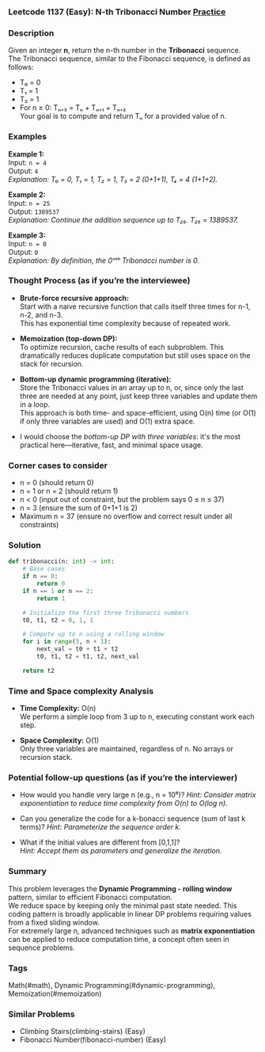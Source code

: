 ### Leetcode 1137 (Easy): N-th Tribonacci Number [Practice](https://leetcode.com/problems/n-th-tribonacci-number)

### Description  
Given an integer **n**, return the n-th number in the **Tribonacci** sequence.  
The Tribonacci sequence, similar to the Fibonacci sequence, is defined as follows:  
- T₀ = 0  
- T₁ = 1  
- T₂ = 1  
- For n ≥ 0: Tₙ₊₃ = Tₙ + Tₙ₊₁ + Tₙ₊₂  
Your goal is to compute and return Tₙ for a provided value of n.

### Examples  

**Example 1:**  
Input: `n = 4`  
Output: `4`  
*Explanation: T₀ = 0, T₁ = 1, T₂ = 1, T₃ = 2 (0+1+1), T₄ = 4 (1+1+2).*

**Example 2:**  
Input: `n = 25`  
Output: `1389537`  
*Explanation: Continue the addition sequence up to T₂₅. T₂₅ = 1389537.*

**Example 3:**  
Input: `n = 0`  
Output: `0`  
*Explanation: By definition, the 0ⁿᵗʰ Tribonacci number is 0.*

### Thought Process (as if you’re the interviewee)  

- **Brute-force recursive approach:**  
  Start with a naive recursive function that calls itself three times for n-1, n-2, and n-3.  
  This has exponential time complexity because of repeated work.

- **Memoization (top-down DP):**  
  To optimize recursion, cache results of each subproblem. This dramatically reduces duplicate computation but still uses space on the stack for recursion.

- **Bottom-up dynamic programming (iterative):**  
  Store the Tribonacci values in an array up to n, or, since only the last three are needed at any point, just keep three variables and update them in a loop.  
  This approach is both time- and space-efficient, using O(n) time (or O(1) if only three variables are used) and O(1) extra space.

- I would choose the *bottom-up DP with three variables*: it's the most practical here—iterative, fast, and minimal space usage.

### Corner cases to consider  
- n = 0 (should return 0)  
- n = 1 or n = 2 (should return 1)  
- n < 0 (input out of constraint, but the problem says 0 ≤ n ≤ 37)  
- n = 3 (ensure the sum of 0+1+1 is 2)  
- Maximum n = 37 (ensure no overflow and correct result under all constraints)

### Solution

```python
def tribonacci(n: int) -> int:
    # Base cases
    if n == 0:
        return 0
    if n == 1 or n == 2:
        return 1

    # Initialize the first three Tribonacci numbers
    t0, t1, t2 = 0, 1, 1

    # Compute up to n using a rolling window
    for i in range(3, n + 1):
        next_val = t0 + t1 + t2
        t0, t1, t2 = t1, t2, next_val

    return t2
```

### Time and Space complexity Analysis  

- **Time Complexity:** O(n)  
  We perform a simple loop from 3 up to n, executing constant work each step.

- **Space Complexity:** O(1)  
  Only three variables are maintained, regardless of n. No arrays or recursion stack.

### Potential follow-up questions (as if you’re the interviewer)  

- How would you handle very large n (e.g., n = 10⁶)?
  *Hint: Consider matrix exponentiation to reduce time complexity from O(n) to O(log n).*

- Can you generalize the code for a k-bonacci sequence (sum of last k terms)?
  *Hint: Parameterize the sequence order k.*

- What if the initial values are different from [0,1,1]?  
  *Hint: Accept them as parameters and generalize the iteration.*

### Summary
This problem leverages the **Dynamic Programming - rolling window** pattern, similar to efficient Fibonacci computation.  
We reduce space by keeping only the minimal past state needed. This coding pattern is broadly applicable in linear DP problems requiring values from a fixed sliding window.  
For extremely large n, advanced techniques such as **matrix exponentiation** can be applied to reduce computation time, a concept often seen in sequence problems.

### Tags
Math(#math), Dynamic Programming(#dynamic-programming), Memoization(#memoization)

### Similar Problems
- Climbing Stairs(climbing-stairs) (Easy)
- Fibonacci Number(fibonacci-number) (Easy)